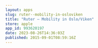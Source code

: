 ```yaml
---
layout: apps
slug: ruter--mobility-in-osloviken
title: "Ruter – Mobility in Oslo/Viken"
store: apple
app_id: 993620197
date: 2023-08-26T14:36:03Z
published: 2015-09-01T08:59:16Z
---
```


